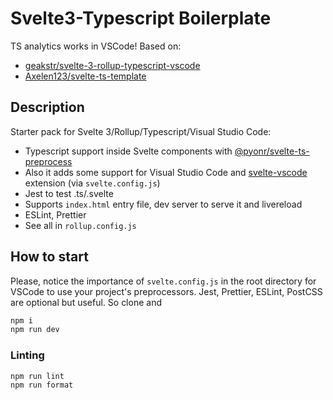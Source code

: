 # Svelte3-Typescript Boilerplate

TS analytics works in VSCode! Based on:

- [geakstr/svelte-3-rollup-typescript-vscode](https://github.com/geakstr/svelte-3-rollup-typescript-vscode)
- [Axelen123/svelte-ts-template](https://github.com/Axelen123/svelte-ts-template)

## Description

Starter pack for Svelte 3/Rollup/Typescript/Visual Studio Code:

- Typescript support inside Svelte components with [@pyonr/svelte-ts-preprocess](https://github.com/pyonr/svelte-ts-preprocess)
- Also it adds some support for Visual Studio Code and [svelte-vscode](https://github.com/UnwrittenFun/svelte-vscode) extension (via `svelte.config.js`)
- Jest to test .ts/.svelte
- Supports `index.html` entry file, dev server to serve it and livereload
- ESLint, Prettier
- See all in `rollup.config.js`

## How to start

Please, notice the importance of `svelte.config.js` in the root directory for VSCode to use your project's preprocessors. Jest, Prettier, ESLint, PostCSS are optional but useful. So clone and

```sh
npm i
npm run dev
```

### Linting

```sh
npm run lint
npm run format
```
